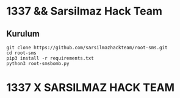 # 1337  && Sarsilmaz Hack Team


<h2>Kurulum</h2>

```console
git clone https://github.com/sarsilmazhackteam/root-sms.git
cd root-sms
pip3 install -r requirements.txt
python3 root-smsbomb.py
```

# 1337 X SARSILMAZ HACK TEAM

